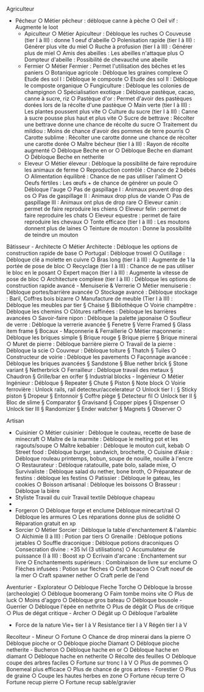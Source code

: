 Agriculteur

- Pécheur
○ Métier pêcheur : débloque canne à pèche
		○ Oeil vif : Augmente le loot
	- Apiculteur
		○ Métier Apiculteur : Débloque les ruches
		○ Couveuse (tier I à III) : donne 1 oeuf d'abeille
		○ Polenisation rapide (tier I à III) : Générer plus vite du miel
		○ Ruche à profusion (tier I à III) : Générer plus de miel
		○ Amis des abeilles : Les abeilles n'attaque plus
		○ Dompteur d'abeille : Possibilité de chevauché une abeille
	- Fermier
		○ Métier Fermier : Permet l'utilisation des bêches et les paniers
		○ Botanique agricole : Débloque les graines complexe
		○ Etude des sol I : Débloque le composte
		○ Etude des sol II : Débloque le composte organique
		○ Fungiculture : Débloque les colonies de champignon
		○ Spécialisation exotique : Débloque pastèque, cacao, canne à sucre, riz
		○ Pastèque d'or : Permet d'avoir des pastèques dorées lors de la récolte d'une pastèque
		○ Main verte (tier I à III) : Les plantes poussent plus vite
		○ Culture du sucre (tier I à III) : Canne à sucre pousse plus haut et plus vite
		○ Sucre de bettrave : Récolter une bettrave donne une chance de récolte du sucre
		○ Traitement du mildiou : Moins de chance d'avoir des pommes de terre pourris
		○ Carotte sublime : Récolter une carotte donne une chance de récolter une carotte dorée
		○ Maître bécheur (tier I à III) : Rayon de récolte augmenté
		○ Débloque Beche en or
		○ Débloque Beche en diamant
		○ Débloque Beche en netherite
	- Eleveur
		○ Métier éleveur : Débloque la possibilité de faire reproduire les animaux de ferme
		○ Reproduction contrôlé : Chance de 2 bébés
		○ Alimentation équilibré : Chance de ne pas utiliser l'aliment
		○ Oeufs fértiles : Les œufs + de chance de générer un poule
		○ Débloque l'auge
		○ Pas de gaspillage I : Animaux peuvent drop des os
		○ Pas de gaspillage II : Animaux drop plus de viande
		○ Pas de gaspillage III : Animaux ont plus de drop rare
		○ Eleveur canin : permet de faire reproduire les chiens
		○ Eleveur felin : permet de faire reproduire les chats
		○ Eleveur equestre : permet de faire reproduire les chevaux
		○ Tonte efficace (tier I à III) : Les moutons donnent plus de laines
		○ Teinture de mouton : Donne la possibilité de teindre un mouton
		

Bâtisseur
	- Architecte
		○ Métier Architecte : Débloque les options de construction rapide de base
		○ Portugal : Débloque trowel
		○ Outillage : Débloque clé a molette en cuivre
		○ Bras long (tier I à III) : Augmente de 1 la portée de pose de bloc
		○ Recyclage (tier I à III) : Chance de ne pas utiliser le bloc en le posant
		○ Expert maçon (tier I à III) : Augmente la vitesse de pose de bloc
		○ Architecture complexe (tier I à III) : Débloque les options de construction rapide avancé
	- Menuiserie & Verrerie
		○ Métier menuiserie : Débloque portes/barrière avancée
		○ Stockage avancé : Débloque stockage : Baril, Coffres bois bizarre
		○ Manufacture de meuble (Tier I à III) : Débloque les meubles par tier
			§ Chaise
			§ Bibliothèque 
		○ Voirie champêtre : Débloque les chemins
		○ Clôtures raffinées : Débloque les barrières avancées
		○ Savoir-faire nipon : Débloque la palette japonaise
		○ Soufleur de verre : Débloque la verrerie avancée
			§ Fenetre
			§ Verre Framed
			§ Glass item frame
			§ Bocaux
	- Maçonnerie & Ferraillerie
		○ Métier maçonnerie : Débloque les briques simple
			§ Brique rouge
			§ Brique pierre
			§ Brique minerai
		○ Muret de pierre : Débloque barrière pierre
		○ Travail de la pierre : Débloque la scie
		○ Couvreur : Débloque toiture
			§ Thatch
			§ Tuiles
		○ Constructeur de voirie : Débloque les pavements
		○ Façonnage avancée : Débloque les briques avancées
			§ Sandstone
			§ Blue nether brick
			§ Stone variant
			§ Netherbrick
		○ Ferrailleur : Débloque travail des metaux
			§ Chaudron
			§ Grille/bar en or/fer
			§ Industrial blocks
	- Ingénieur
		○ Métier Ingénieur : Débloque 
			§ Repeater
			§ Chute
			§ Piston
			§ Note block
 		○ Voirie ferrovière : Unlock rails, rail detecteur/accelerateur
		○ Unlock tier I :
			§ Sticky piston
			§ Dropeur
			§ Entonnoir
			§ Coffre piège
			§ Detecteur fil
		○ Unlock tier II
			§ Bloc de slime
			§ Comparator
			§ Gravisand
			§ Copper pipes
			§ Dispenser
		○ Unlock tier III
			§ Randomizer
			§ Ender watcher
			§ Magnets
			§ Observer
		○ 

Artisan
- Cuisinier
	○ Métier cuisinier : Débloque le couteau, recette de base de minecraft
	○ Maître de la marmite : Débloque le melting pot et les ragouts/soupe
	○ Maître kebabier : Débloque le mouton cuit, kebab
	○ Street food : Débloque burger, sandwich, brochette, 
	○ Cuisine d'Asie : Débloque rouleau printemps, bobun, soupe de nouille, nouille à l'encre
	○ Restaurateur : Débloque ratatouille, pate bolo, salade mixe,
	○ Survivaliste : Débloque salad du nether, bone broth, 
	○ Préparateur de festins : débloque les festins
	○ Patissier : Débloque le gateau, les cookies
	○ Boisson artisanal : Débloque les boissons
	○ Brasseur : Débloque la bière
- Styliste
Travail du cuir
Travail textile
Débloque chapeau
- 
- Forgeron
	○ Débloque forge et enclume
Débloque minecart/rail
	○ Débloque les armures
	○ Les réparations donne plus de solidité
	○ Réparation gratuit en xp
- Sorcier
	○ Métier Sorcier : Débloque la table d'enchantement & l'alambic
	○ Alchimie (I à III) : Potion par tiers
	○ Grenaille : Débloque potions jetables
	○ Souffle draconique : Débloque potions draconiques
	○ Consecration divine : +35 lvl (3 utilisations)
	○ Accumulateur de puissance (I à III) : Boost xp
	○ Ecrivain d'arcane : Enchantement sur livre
	○ Enchantements supérieurs : Combinaison de livre sur enclume
	○ Flèches infusées : Potion sur fleches
	○ Craft beacon
	○ Craft noeuf de la mer
	○ Craft spawner nether
	○ Craft perle de l'end

Aventurier
	- Explorateur
		○ Débloque Fleche Torche
		○ Débloque la brosse (archeologie)
		○ Débloque boomerang
		○ Faim tombe moins vite
		○ Plus de luck
		○ Moins d'aggro
		○ Débloque gros bateau
		○ Débloque bousole
	- Guerrier
		○ Débloque l'épée en nethrite
		○ Plus de dégât
		○ Plus de critique
		○ Plus de dégat critique
	- Archer
		○ Dégât up 
		○ Débloque l'arbalète
  - Force de la nature
      Vie+ tier I à V
      Resistance tier I à V
      Régén tier I à V
        
	

Recolteur
	- Mineur
		○ Fortune
		○ Chance de drop minerai dans la pierre
		○ Débloque pioche or
		○ Débloque pioche Diamant
		○ Débloque pioche netherite
	- Bucheron
		○ Débloque hache en or
		○ Débloque hache en diamant
		○ Débloque hache en netherite
		○ Récolte des feuilles
		○ Débloque coupe des arbres faciles
		○ Fortune sur tronc I à V
		○ Plus de pommes
		○ Bonemeal plus efficace
		○ Plus de chance de gros arbres
	- Forestier
		○ Plus de graine
		○ Coupe les hautes herbes en zone
		○ Fortune récup terre
		○ Fortune recup pierre
		○ Fortune recup sable/gravier









